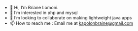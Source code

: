 - 👋 Hi, I’m Briane Lomoni.
- 👀 I’m interested in php and mysql
- 💞️ I’m looking to collaborate on making lightweight java apps
- 📫 How to reach me : Email me at kapolonbraine@gmail.com
